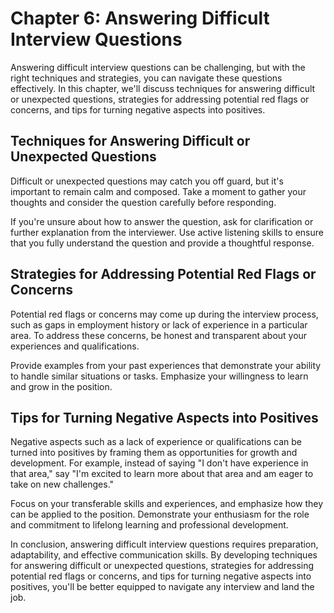 Chapter 6: Answering Difficult Interview Questions
==================================================

Answering difficult interview questions can be challenging, but with the right techniques and strategies, you can navigate these questions effectively. In this chapter, we'll discuss techniques for answering difficult or unexpected questions, strategies for addressing potential red flags or concerns, and tips for turning negative aspects into positives.

Techniques for Answering Difficult or Unexpected Questions
----------------------------------------------------------

Difficult or unexpected questions may catch you off guard, but it's important to remain calm and composed. Take a moment to gather your thoughts and consider the question carefully before responding.

If you're unsure about how to answer the question, ask for clarification or further explanation from the interviewer. Use active listening skills to ensure that you fully understand the question and provide a thoughtful response.

Strategies for Addressing Potential Red Flags or Concerns
---------------------------------------------------------

Potential red flags or concerns may come up during the interview process, such as gaps in employment history or lack of experience in a particular area. To address these concerns, be honest and transparent about your experiences and qualifications.

Provide examples from your past experiences that demonstrate your ability to handle similar situations or tasks. Emphasize your willingness to learn and grow in the position.

Tips for Turning Negative Aspects into Positives
------------------------------------------------

Negative aspects such as a lack of experience or qualifications can be turned into positives by framing them as opportunities for growth and development. For example, instead of saying "I don't have experience in that area," say "I'm excited to learn more about that area and am eager to take on new challenges."

Focus on your transferable skills and experiences, and emphasize how they can be applied to the position. Demonstrate your enthusiasm for the role and commitment to lifelong learning and professional development.

In conclusion, answering difficult interview questions requires preparation, adaptability, and effective communication skills. By developing techniques for answering difficult or unexpected questions, strategies for addressing potential red flags or concerns, and tips for turning negative aspects into positives, you'll be better equipped to navigate any interview and land the job.
